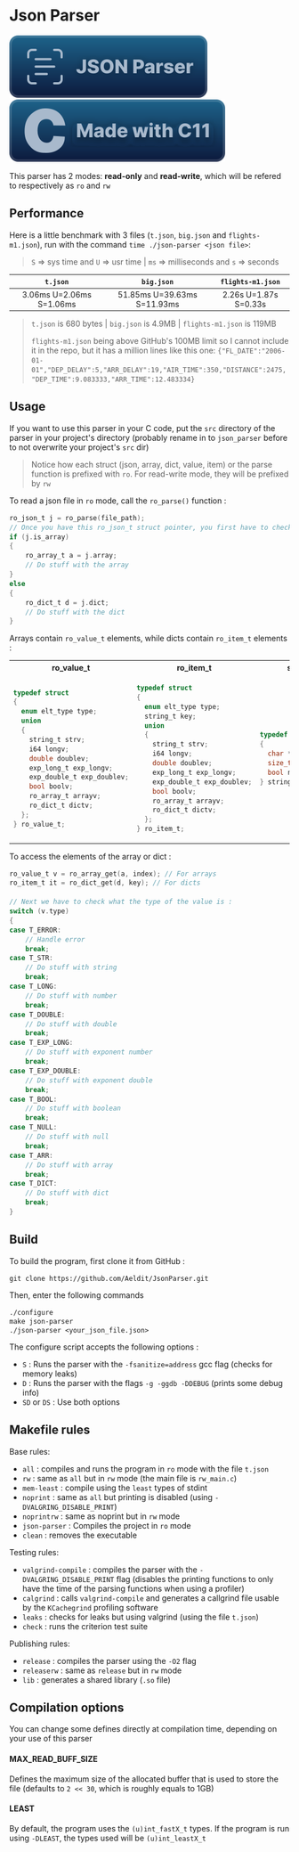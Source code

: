 # Json Parser

![logo](https://raw.githubusercontent.com/Aeldit/Aeldit/2c162a9bf611658c32247bd5bba500a30d1b6ad9/github_profile/json-parser.svg)
![c](https://raw.githubusercontent.com/Aeldit/Aeldit/7abcf209fcfe3cbc0f29ffdc22668087fc9cea67/images/made-with-c11.svg)

This parser has 2 modes: **read-only** and **read-write**, which will be refered to respectively as `ro` and `rw`

## Performance

Here is a little benchmark with 3 files (`t.json`, `big.json` and `flights-m1.json`), run
with the command `time ./json-parser <json file>`:

> `S` => sys time and `U` => usr time
> | `ms` => milliseconds and `s` => seconds

| `t.json` | `big.json` | `flights-m1.json` |
|:------:|:--------:|:---------------:|
| 3.06ms U=2.06ms S=1.06ms | 51.85ms U=39.63ms S=11.93ms | 2.26s U=1.87s S=0.33s |

> `t.json` is 680 bytes | `big.json` is 4.9MB | `flights-m1.json` is 119MB
>
> `flights-m1.json` being above GitHub's 100MB limit so I cannot include it in the repo, but
> it has a million lines like this one: `{"FL_DATE":"2006-01-01","DEP_DELAY":5,"ARR_DELAY":19,"AIR_TIME":350,"DISTANCE":2475,"DEP_TIME":9.083333,"ARR_TIME":12.483334}`


## Usage

If you want to use this parser in your C code, put the `src` directory of the parser in your project's directory (probably rename in to `json_parser` before to not overwrite your project's `src` dir)

> Notice how each struct (json, array, dict, value, item) or the parse function is prefixed with `ro`. For read-write mode, they will be prefixed by `rw`

To read a json file in `ro` mode, call the `ro_parse()` function :
```c
ro_json_t j = ro_parse(file_path);
// Once you have this ro_json_t struct pointer, you first have to check whether it is an array or a dict :
if (j.is_array)
{
    ro_array_t a = j.array;
    // Do stuff with the array
}
else
{
    ro_dict_t d = j.dict;
    // Do stuff with the dict
}
```

Arrays contain `ro_value_t` elements, while dicts contain `ro_item_t` elements :

<center>
<table>
<tr>
<th>ro_value_t</th>
<th>ro_item_t</th>
<th>string_t</th>
</tr>
<tr>
<td>

```c
typedef struct
{
  enum elt_type type;
  union
  {
    string_t strv;
    i64 longv;
    double doublev;
    exp_long_t exp_longv;
    exp_double_t exp_doublev;
    bool boolv;
    ro_array_t arrayv;
    ro_dict_t dictv;
  };
} ro_value_t;
```

</td>
<td>

```c
typedef struct
{
  enum elt_type type;
  string_t key;
  union
  {
    string_t strv;
    i64 longv;
    double doublev;
    exp_long_t exp_longv;
    exp_double_t exp_doublev;
    bool boolv;
    ro_array_t arrayv;
    ro_dict_t dictv;
  };
} ro_item_t;
```

</td>
<td>

```c
typedef struct
{
  char *str;
  size_t len;
  bool needs_freeing;
} string_t;
```

</td>
</tr>
</table>
</center>

To access the elements of the array or dict :

```c
ro_value_t v = ro_array_get(a, index); // For arrays
ro_item_t it = ro_dict_get(d, key); // For dicts

// Next we have to check what the type of the value is :
switch (v.type)
{
case T_ERROR:
    // Handle error
    break;
case T_STR:
    // Do stuff with string
    break;
case T_LONG:
    // Do stuff with number
    break;
case T_DOUBLE:
    // Do stuff with double
    break;
case T_EXP_LONG:
    // Do stuff with exponent number
    break;
case T_EXP_DOUBLE:
    // Do stuff with exponent double
    break;
case T_BOOL:
    // Do stuff with boolean
    break;
case T_NULL:
    // Do stuff with null
    break;
case T_ARR:
    // Do stuff with array
    break;
case T_DICT:
    // Do stuff with dict
    break;
}
```


## Build

To build the program, first clone it from GitHub :

```shell
git clone https://github.com/Aeldit/JsonParser.git
```

Then, enter the following commands

```shell
./configure
make json-parser
./json-parser <your_json_file.json>
```

The configure script accepts the following options :
- `S` : Runs the parser with the `-fsanitize=address` gcc flag (checks for memory leaks)
- `D` : Runs the parser with the flags `-g -ggdb -DDEBUG` (prints some debug info)
- `SD` or `DS` : Use both options


## Makefile rules

Base rules:
- `all` : compiles and runs the program in `ro` mode with the file `t.json`
- `rw` : same as `all` but  in `rw` mode (the main file is `rw_main.c`)
- `mem-least` : compile using the `least` types of stdint
- `noprint` : same as `all` but printing is disabled (using `-DVALGRING_DISABLE_PRINT`)
- `noprintrw` : same as noprint but in `rw` mode
- `json-parser` : Compiles the project in `ro` mode
- `clean` : removes the executable

Testing rules:
- `valgrind-compile` : compiles the parser with the `-DVALGRING_DISABLE_PRINT` flag (disables the printing functions to only have the time of the parsing functions when using a profiler)
- `calgrind` : calls `valgrind-compile` and generates a callgrind file usable by the `KCachegrind` profiling software
- `leaks` : checks for leaks but using valgrind (using the file `t.json`)
- `check` : runs the criterion test suite

Publishing rules:
- `release` : compiles the parser using the `-O2` flag
- `releaserw` : same as `release` but in `rw` mode
- `lib` : generates a shared library (`.so` file)

## Compilation options

You can change some defines directly at compilation time, depending on your use of this parser

#### MAX_READ_BUFF_SIZE

Defines the maximum size of the allocated buffer that is used to store the file (defaults to `2 << 30`, which is roughly equals to 1GB)

#### LEAST

By default, the program uses the `(u)int_fastX_t` types. If the program is run using `-DLEAST`, the types used will be `(u)int_leastX_t`

